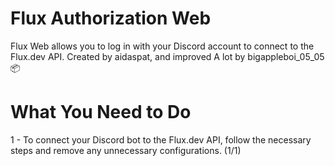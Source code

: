 
# **Flux Authorization Web**

Flux Web allows you to log in with your Discord account to connect to the Flux.dev API. Created by aidaspat, and improved A lot by bigappleboi_05_05 📦


# **What You Need to Do**


1 - To connect your Discord bot to the Flux.dev API, follow the necessary steps and remove any unnecessary configurations. (1/1)
